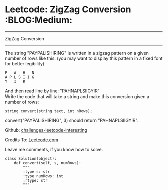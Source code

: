 # Leetcode: ZigZag Conversion     :BLOG:Medium:


---

ZigZag Conversion  

---

The string "PAYPALISHIRING" is written in a zigzag pattern on a given number of rows like this: (you may want to display this pattern in a fixed font for better legibility)  

    P   A   H   N
    A P L S I I G
    Y   I   R

And then read line by line: "PAHNAPLSIIGYIR"  
Write the code that will take a string and make this conversion given a number of rows:  

    string convert(string text, int nRows);

convert("PAYPALISHIRING", 3) should return "PAHNAPLSIIGYIR".  

Github: [challenges-leetcode-interesting](https://github.com/DennyZhang/challenges-leetcode-interesting/tree/master/zigzag-conversion)  

Credits To: [Leetcode.com](https://leetcode.com/problems/zigzag-conversion/description/)  

Leave me comments, if you know how to solve.  

    class Solution(object):
        def convert(self, s, numRows):
            """
            :type s: str
            :type numRows: int
            :rtype: str
            """